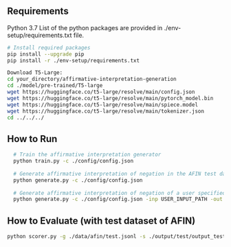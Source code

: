 
## Requirements
Python 3.7
List of the python packages are provided in ./env-setup/requirements.txt file.  

```bash
# Install required packages
pip install --upgrade pip
pip install -r ./env-setup/requirements.txt

Download T5-Large:
cd your_directory/affirmative-interpretation-generation
cd ./model/pre-trained/T5-large
wget https://huggingface.co/t5-large/resolve/main/config.json
wget https://huggingface.co/t5-large/resolve/main/pytorch_model.bin
wget https://huggingface.co/t5-large/resolve/main/spiece.model
wget https://huggingface.co/t5-large/resolve/main/tokenizer.json
cd ../../../
```

## How to Run

```bash
  # Train the affirmative interpretation generator
  python train.py -c ./config/config.json
  
  # Generate affirmative interpretation of negation in the AFIN test dataset
  python generate.py -c ./config/config.json
  
  # Generate affirmative interpretation of negation of a user specified (text) file. The input file must contain one sentence per line.
  python generate.py -c ./config/config.json -inp USER_INPUT_PATH -out USER_OUTPUT_PATH
```


## How to Evaluate (with test dataset of AFIN)
```bash
python scorer.py -g ./data/afin/test.jsonl -s ./output/test/output_test.jsonl

```
